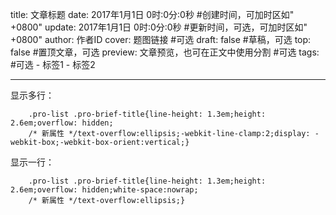 title: 文章标题
date: 2017年1月1日 0时:0分:0秒 #创建时间，可加时区如" +0800"
update: 2017年1月1日 0时:0分:0秒 #更新时间，可选，可加时区如" +0800"
author: 作者ID
cover: 题图链接 #可选
draft: false #草稿，可选
top: false #置顶文章，可选
preview: 文章预览，也可在正文中使用<!--more-->分割 #可选
tags: #可选
    - 标签1
    - 标签2

---

显示多行：
```
    .pro-list .pro-brief-title{line-height: 1.3em;height: 2.6em;overflow: hidden;
    /* 新属性 */text-overflow:ellipsis;-webkit-line-clamp:2;display: -webkit-box;-webkit-box-orient:vertical;}
```

显示一行：
```
    .pro-list .pro-brief-title{line-height: 1.3em;height: 2.6em;overflow: hidden;white-space:nowrap;
    /* 新属性 */text-overflow:ellipsis;}
```
